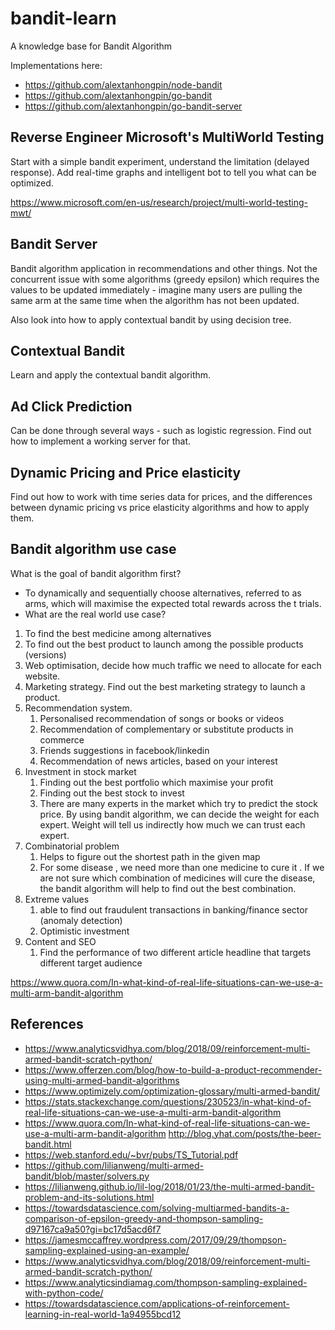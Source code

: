 # bandit-learn
A knowledge base for Bandit Algorithm

Implementations here:

- https://github.com/alextanhongpin/node-bandit
- https://github.com/alextanhongpin/go-bandit
- https://github.com/alextanhongpin/go-bandit-server

## Reverse Engineer Microsoft's MultiWorld Testing

Start with a simple bandit experiment, understand the limitation (delayed response). Add real-time graphs and intelligent bot to tell you what can be optimized.

https://www.microsoft.com/en-us/research/project/multi-world-testing-mwt/


## Bandit Server

Bandit algorithm application in recommendations and other things. Not the concurrent issue with some algorithms (greedy epsilon) which requires the values to be updated immediately - imagine many users are pulling the same arm at the same time when the algorithm has not been updated.

Also look into how to apply contextual bandit by using decision tree.

## Contextual Bandit

Learn and apply the contextual bandit algorithm.


## Ad Click Prediction

Can be done through several ways - such as logistic regression. Find out how to implement a working server for that.

## Dynamic Pricing and Price elasticity

Find out how to work with time series data for prices, and the differences between dynamic pricing vs price elasticity algorithms and how to apply them.


## Bandit algorithm use case

What is the goal of bandit algorithm first?
- To dynamically and sequentially choose alternatives, referred to as arms, which will maximise the expected total rewards across the t trials.
- What are the real world use case?
1. To find the best medicine among alternatives
2. To find out the best product to launch among the possible products (versions)
3. Web optimisation, decide how much traffic we need to allocate for each website.
4. Marketing strategy. Find out the best marketing strategy to launch a product.
5. Recommendation system.
    1. Personalised recommendation of songs or books or videos
    2. Recommendation of complementary or substitute products in commerce
    3. Friends suggestions in facebook/linkedin
    4. Recommendation of news articles, based on your interest
6. Investment in stock market
    1. Finding out the best portfolio which maximise your profit
    2. Finding out the best stock to invest
    3. There are many experts in the market which try to predict the stock price. By using bandit algorithm, we can decide the weight for each expert. Weight will tell us indirectly how much we can trust each expert.
7. Combinatorial problem
    1. Helps to figure out the shortest path in the given map
    2. For some disease , we need more than one medicine to cure it . If we are not sure which combination of medicines will cure the disease, the bandit algorithm will help to find out the best combination.
8. Extreme values 
    1. able to find out fraudulent transactions in banking/finance sector (anomaly detection)
    2. Optimistic investment
9. Content and SEO
    1. Find the performance of two different article headline that targets different target audience

https://www.quora.com/In-what-kind-of-real-life-situations-can-we-use-a-multi-arm-bandit-algorithm


## References
- https://www.analyticsvidhya.com/blog/2018/09/reinforcement-multi-armed-bandit-scratch-python/
- https://www.offerzen.com/blog/how-to-build-a-product-recommender-using-multi-armed-bandit-algorithms
- https://www.optimizely.com/optimization-glossary/multi-armed-bandit/
- https://stats.stackexchange.com/questions/230523/in-what-kind-of-real-life-situations-can-we-use-a-multi-arm-bandit-algorithm
- https://www.quora.com/In-what-kind-of-real-life-situations-can-we-use-a-multi-arm-bandit-algorithm
http://blog.yhat.com/posts/the-beer-bandit.html
- https://web.stanford.edu/~bvr/pubs/TS_Tutorial.pdf
- https://github.com/lilianweng/multi-armed-bandit/blob/master/solvers.py
- https://lilianweng.github.io/lil-log/2018/01/23/the-multi-armed-bandit-problem-and-its-solutions.html
- https://towardsdatascience.com/solving-multiarmed-bandits-a-comparison-of-epsilon-greedy-and-thompson-sampling-d97167ca9a50?gi=bc17d5acd6f7
- https://jamesmccaffrey.wordpress.com/2017/09/29/thompson-sampling-explained-using-an-example/
- https://www.analyticsvidhya.com/blog/2018/09/reinforcement-multi-armed-bandit-scratch-python/
- https://www.analyticsindiamag.com/thompson-sampling-explained-with-python-code/
- https://towardsdatascience.com/applications-of-reinforcement-learning-in-real-world-1a94955bcd12

